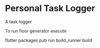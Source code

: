 # Personal Task Logger

A task logger

To run floor generator execute

flutter packages pub run build_runner build

